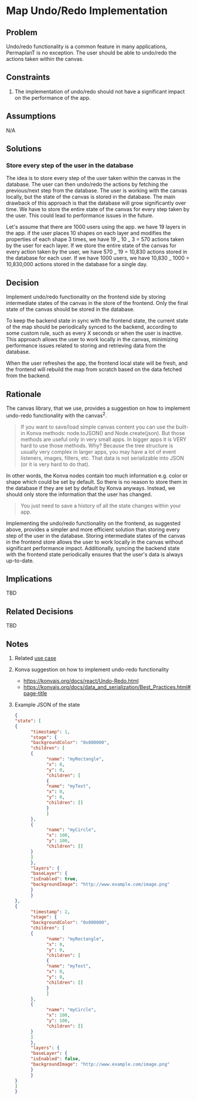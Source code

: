 # Map Undo/Redo Implementation

## Problem

Undo/redo functionality is a common feature in many applications, PermaplanT is no exception.
The user should be able to undo/redo the actions taken within the canvas.

## Constraints

1. The implementation of undo/redo should not have a significant impact on the performance of the app.

## Assumptions

N/A

## Solutions

### Store every step of the user in the database

The idea is to store every step of the user taken within the canvas in the database.
The user can then undo/redo the actions by fetching the previous/next step from the database.
The user is working with the canvas locally, but the state of the canvas is stored in the database.
The main drawback of this approach is that the database will grow significantly over time.
We have to store the entire state of the canvas for every step taken by the user.
This could lead to performance issues in the future.

Let's assume that there are 1000 users using the app.
we have 19 layers in the app.
if the user places 10 shapes on each layer and modifies the properties of each shape 3 times, we have 19 _ 10 _ 3 = 570 actions taken by the user for each layer.
If we store the entire state of the canvas for every action taken by the user, we have 570 _ 19 = 10,830 actions stored in the database for each user.
If we have 1000 users, we have 10,830 _ 1000 = 10,830,000 actions stored in the database for a single day.

## Decision

Implement undo/redo functionality on the frontend side by storing intermediate states of the canvas in the store of the frontend.
Only the final state of the canvas should be stored in the database.

To keep the backend state in sync with the frontend state, the current state of the map should be periodically synced to the backend, according to some custom rule, such as every X seconds or when the user is inactive.
This approach allows the user to work locally in the canvas, minimizing performance issues related to storing and retrieving data from the database.

When the user refreshes the app, the frontend local state will be fresh, and the frontend will rebuild the map from scratch based on the data fetched from the backend.

## Rationale

The canvas library, that we use, provides a suggestion on how to implement undo-redo functionality with the canvas<sup>2</sup>.

> If you want to save/load simple canvas content you can use the built-in Konva methods: node.toJSON() and Node.create(json). But those methods are useful only in very small apps. In bigger apps it is VERY hard to use those methods. Why? Because the tree structure is usually very complex in larger apps, you may have a lot of event listeners, images, filters, etc. That data is not serializable into JSON (or it is very hard to do that).

In other words, the Konva nodes contain too much information e.g. color or shape which could be set by default. So there is no reason to store them in the database if they are set by default by Konva anyways. Instead, we should only store the information that the user has changed.

> You just need to save a history of all the state changes within your app.

Implementing the undo/redo functionality on the frontend, as suggested above, provides a simpler and more efficient solution than storing every step of the user in the database. Storing intermediate states of the canvas in the frontend store allows the user to work locally in the canvas without significant performance impact. Additionally, syncing the backend state with the frontend state periodically ensures that the user's data is always up-to-date.

## Implications

TBD

## Related Decisions

TBD

## Notes

1.  Related [use case](/doc/usecases/map_undo_redo.md)
2.  Konva suggestion on how to implement undo-redo functionality
    -   https://konvajs.org/docs/react/Undo-Redo.html
    -   https://konvajs.org/docs/data_and_serialization/Best_Practices.html#page-title
3.  Example JSON of the state

    ```JSON
    {
    "state": [
    {
          "timestamp": 1,
          "stage": {
          "backgroundColor": "0x000000",
          "children": [
          {
                "name": "myRectangle",
                "x": 0,
                "y": 0,
                "children": [
                {
                "name": "myText",
                "x": 0,
                "y": 0,
                "children": []
                }
                ]
          },
          {
                "name": "myCircle",
                "x": 100,
                "y": 100,
                "children": []
          }
          ]
          },
          "layers": {
          "baseLayer": {
          "isEnabled": true,
          "backgroundImage": "http://www.example.com/image.png"
          }
          }
    },
    {
          "timestamp": 2,
          "stage": {
          "backgroundColor": "0x000000",
          "children": [
          {
                "name": "myRectangle",
                "x": 0,
                "y": 0,
                "children": [
                {
                "name": "myText",
                "x": 0,
                "y": 0,
                "children": []
                }
                ]
          },
          {
                "name": "myCircle",
                "x": 100,
                "y": 100,
                "children": []
          }
          ]
          },
          "layers": {
          "baseLayer": {
          "isEnabled": false,
          "backgroundImage": "http://www.example.com/image.png"
          }
          }
    }
    ]
    }
    ```

